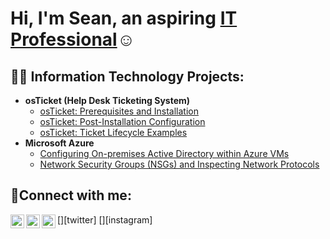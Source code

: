 <h1>Hi, I'm Sean, an aspiring <a href="https://linkedin.com/in/Josh">IT Professional</a>☺</h1>
<h2>👨‍💻 Information Technology Projects:</h2>

- <b>osTicket (Help Desk Ticketing System)</b>
  - [osTicket: Prerequisites and Installation](https://github.com/sean-l307/osTicket-Prerequisites-and-Installation)
  - [osTicket: Post-Installation Configuration](https://github.com/sean-l307/post-install-config)
  - [osTicket: Ticket Lifecycle Examples](https://github.com/sean-l307/ticket-lifecycle)
- <b>Microsoft Azure</b>
  - [Configuring On-premises Active Directory within Azure VMs](https://github.com/sean-l307/configure-ad)
  - [Network Security Groups (NSGs) and Inspecting Network Protocols](https://github.com/sean-l307/azure-network-protocols)

<h2>🤳Connect with me:</h2>

[<img align="left" alt="Josh | Twitter" width="22px" src="https://cdn.jsdelivr.net/npm/simple-icons@v3/icons/twitter.svg" />][twitter]
[<img align="left" alt="Josh | LinkedIn" width="22px" src="https://cdn.jsdelivr.net/npm/simple-icons@v3/icons/linkedin.svg" />][linkedin]
[<img align="left" alt="Josh | Instagram" width="22px" src="https://cdn.jsdelivr.net/npm/simple-icons@v3/icons/instagram.svg" />][instagram]


[linkedin]: www.linkedin.com/in/sean-long-14b6a623b
